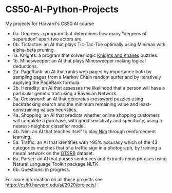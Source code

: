 # CS50-AI-Python-Projects
My projects for Harvard's CS50 AI course

- 0a. Degrees: a program that determines how many “degrees of separation” apart two actors are.
- 0b. Tictactoe: an AI that plays Tic-Tac-Toe optimally using Minimax with alpha-beta pruning.
- 1a. Knights: a program that solves logic [Knights and Knaves](https://en.wikipedia.org/wiki/Knights_and_Knaves) puzzles.
- 1b. Minesweeper: an AI that plays Minesweeper making logical deductions.
- 2a. PageRank: an AI that ranks web pages by importance both by sampling pages from a Markov Chain random surfer and by iteratively applying the PageRank formula.
- 2b. Heredity: an AI that assesses the likelihood that a person will have a particular genetic trait using a Bayesian Network.
- 3a. Crossword: an AI that generates crossword puzzles using backtracking search and the minimum remaining value and least-constraining values heuristics.
- 4a. Shopping: an AI that predicts whether online shopping customers will complete a purchase, with good sensitivity and specificity, using a nearest-neighbor classifier model.
- 4b. Nim: an AI that teaches itself to play [Nim](https://en.wikipedia.org/wiki/Nim) through reinforcement learning.
- 5a. Traffic: an AI that identifies with >95% accuracy which of the 43 categories matches that of a traffic sign in a photograph, by training a neural network on the [GTSRB](https://www.google.com/search?q=GTSRB) dataset.
- 6a. Parser: an AI that parses sentences and extracts noun phrases using Natural Language Toolkit package NLTK.
- 6b. Questions: in progress.

For more information on all these projects see https://cs50.harvard.edu/ai/2020/projects/
